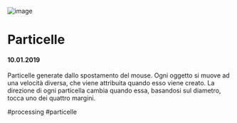 ![image](https://github.com/KeremTurkyilmaz/TypeMismatchSketches/blob/master/Particelle/image/particelle.jpg)

# Particelle

#### 10.01.2019

Particelle generate dallo spostamento del mouse. Ogni oggetto si muove ad una velocità diversa, che viene attribuita quando esso viene creato. La direzione di ogni particella cambia quando essa, basandosi sul diametro, tocca uno dei quattro margini.

\#processing \#particelle
